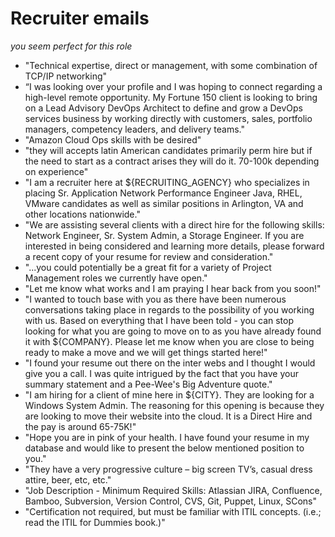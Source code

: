 # Recruiter emails
_you seem perfect for this role_

* "Technical expertise, direct or management, with some combination of TCP/IP networking"
* “I was looking over your profile and I was hoping to connect regarding a high-level remote opportunity. My Fortune 150 client is looking to bring on a Lead Advisory DevOps Architect to define and grow a DevOps services business by working directly with customers, sales, portfolio managers, competency leaders, and delivery teams."
* "Amazon Cloud Ops skills with be desired"
* "they will accepts latin American candidates primarily perm hire but if the need to start as a contract arises they will do it. 70-100k depending on experience"
* "I am a recruiter here at ${RECRUITING_AGENCY} who specializes in placing Sr. Application Network Performance Engineer Java, RHEL, VMware candidates as well as similar positions in Arlington, VA and other locations nationwide."
* "We are assisting several clients with a direct hire for the following skills:  Network Engineer, Sr. System Admin, a Storage Engineer.  If you are interested in being considered and learning more details, please forward a recent copy of your resume for review and consideration."
* "...you could potentially be a great fit for a variety of Project Management roles we currently have open."
* "Let me know what works and I am praying I hear back from you soon!"
* "I wanted to touch base with you as there have been numerous conversations taking place in regards to the possibility of you working with us. Based on everything that I have been told - you can stop looking for what you are going to move on to as you have already found it with ${COMPANY}. Please let me know when you are close to being ready to make a move and we will get things started here!"
* "I found your resume out there on the inter webs and I thought I would give you a call. I was quite intrigued by the fact that you have your summary statement and a Pee-Wee's Big Adventure quote."
* "I am hiring for a client of mine here in ${CITY}. They are looking for a Windows System Admin. The reasoning for this opening is because they are looking to move their website into the cloud. It is a Direct Hire and the pay is around 65-75K!"
* "Hope you are in pink of your health. I have found your resume in my database and would like to present the below mentioned position to you."
* "They have a very progressive culture – big screen TV’s, casual dress attire, beer, etc, etc."
* "Job Description - Minimum Required Skills: Atlassian JIRA, Confluence, Bamboo, Subversion, Version Control, CVS, Git, Puppet, Linux, SCons"
* "Certification not required, but must be familiar with ITIL concepts. (i.e.; read the ITIL for Dummies book.)"

